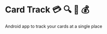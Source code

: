 # Card Track :credit_card: :mag: :ledger: :moneybag:

Android app to track your cards at a single place
